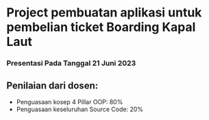 # Project pembuatan aplikasi untuk pembelian ticket Boarding Kapal Laut
### Presentasi Pada Tanggal 21 Juni 2023

## Penilaian dari dosen:
- Penguasaan kosep 4 Pillar OOP: 80%
- Penguasaan keseluruhan Source Code: 20%
